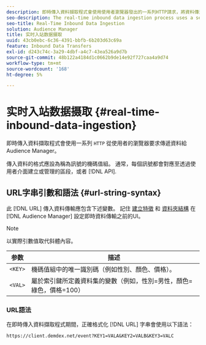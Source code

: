 ```yaml
---
description: 即時傳入資料擷取程式會使用使用者瀏覽器發出的一系列HTTP請求，將資料傳遞至Audience Manager。
seo-description: The real-time inbound data ingestion process uses a series of HTTP requests from a user's browser to pass in data to Audience Manager.
seo-title: Real-Time Inbound Data Ingestion
solution: Audience Manager
title: 实时入站数据摄取
uuid: 43cb0ebc-6c36-4391-bbfb-6b203d63c69a
feature: Inbound Data Transfers
exl-id: d243c74c-3a29-4dbf-a4c7-43ea526a9d7b
source-git-commit: 48b122a4184d1c0662b9de14e92f727caa4a9d74
workflow-type: tm+mt
source-wordcount: '168'
ht-degree: 5%

---
```


# 实时入站数据摄取 {#real-time-inbound-data-ingestion}

即時傳入資料擷取程式會使用一系列 `HTTP` 從使用者的瀏覽器要求傳遞資料給Audience Manager。

<!-- c_rt_inbound_real_time.xml -->

傳入資料的格式應設為稱為訊號的機碼值組。 通常，每個訊號都會對應至透過使用者介面建立或管理的區段，或者 [!DNL API].

## URL字串引數和語法 {#url-string-syntax}

此 [!DNL URL] 傳入資料傳輸應包含下述變數。 記住 [建立特徵](../../../features/traits/create-onboarded-rule-based-traits.md) 和 [資料夾結構](../../../features/traits/trait-storage.md#create-trait-storage-folder) 在 [!DNL Audience Manager] 設定即時資料傳輸之前的UI。

>[!NOTE]
>
>以實際引數值取代斜體內容。

| 参数 | 描述 |
|---|---|
| `<KEY>` | 機碼值組中的唯一識別碼（例如性別、顏色、價格）。 |
| `<VAL>` | 屬於索引鍵所定義資料集的變數（例如，性別=男性，顏色=綠色，價格=100） |

### URL語法

在即時傳入資料擷取程式期間，正確格式化 [!DNL URL] 字串會使用以下語法：

```
https://client.demdex.net/event?KEY1=VALA&KEY2=VALB&KEY3=VALC
```

